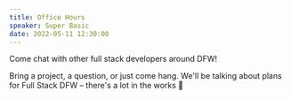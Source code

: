 ```yaml
---
title: Office Hours
speaker: Super Basic
date: 2022-05-11 12:30:00
---
```


Come chat with other full stack developers around DFW!

Bring a project, a question, or just come hang. We'll be talking about plans for Full Stack DFW – there's a lot in the works 🚀
